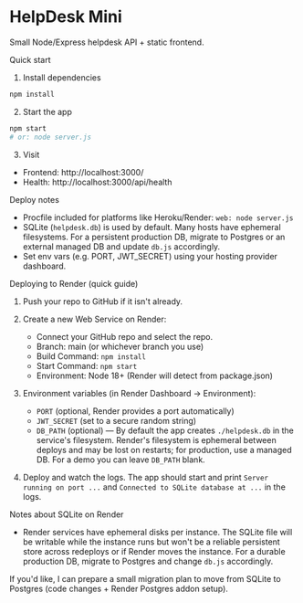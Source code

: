 # HelpDesk Mini

Small Node/Express helpdesk API + static frontend.

Quick start

1. Install dependencies

```bash
npm install
```

2. Start the app

```bash
npm start
# or: node server.js
```

3. Visit

- Frontend: http://localhost:3000/
- Health: http://localhost:3000/api/health


Deploy notes

- Procfile included for platforms like Heroku/Render: `web: node server.js`
- SQLite (`helpdesk.db`) is used by default. Many hosts have ephemeral filesystems. For a persistent production DB, migrate to Postgres or an external managed DB and update `db.js` accordingly.
- Set env vars (e.g. PORT, JWT_SECRET) using your hosting provider dashboard.

Deploying to Render (quick guide)

1. Push your repo to GitHub if it isn't already.

2. Create a new Web Service on Render:
	- Connect your GitHub repo and select the repo.
	- Branch: main (or whichever branch you use)
	- Build Command: `npm install`
	- Start Command: `npm start`
	- Environment: Node 18+ (Render will detect from package.json)

3. Environment variables (in Render Dashboard -> Environment):
	- `PORT` (optional, Render provides a port automatically)
	- `JWT_SECRET` (set to a secure random string)
	- `DB_PATH` (optional) — By default the app creates `./helpdesk.db` in the service's filesystem. Render's filesystem is ephemeral between deploys and may be lost on restarts; for production, use a managed DB. For a demo you can leave `DB_PATH` blank.

4. Deploy and watch the logs. The app should start and print `Server running on port ...` and `Connected to SQLite database at ...` in the logs.

Notes about SQLite on Render

- Render services have ephemeral disks per instance. The SQLite file will be writable while the instance runs but won't be a reliable persistent store across redeploys or if Render moves the instance. For a durable production DB, migrate to Postgres and change `db.js` accordingly.

If you'd like, I can prepare a small migration plan to move from SQLite to Postgres (code changes + Render Postgres addon setup).

